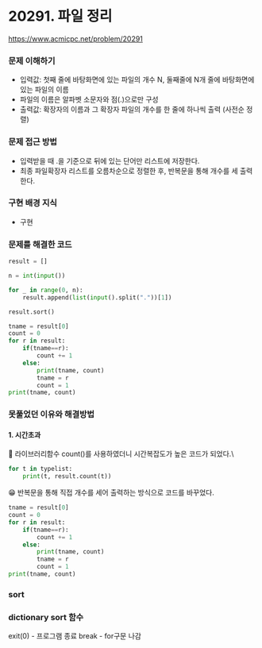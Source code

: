# 20291. 파일 정리
https://www.acmicpc.net/problem/20291

### 문제 이해하기
- 입력값: 첫째 줄에 바탕화면에 있는 파일의 개수 N, 둘째줄에 N개 줄에 바탕화면에 있는 파일의 이름
- 파일의 이름은 알파벳 소문자와 점(.)으로만 구성
- 출력값: 확장자의 이름과 그 확장자 파일의 개수를 한 줄에 하나씩 출력 (사전순 정렬)

### 문제 접근 방법
- 입력받을 때 .을 기준으로 뒤에 있는 단어만 리스트에 저장한다.
- 최종 파일확장자 리스트를 오름차순으로 정렬한 후, 반복문을 통해 개수를 세 출력한다.

### 구현 배경 지식
- 구현

### 문제를 해결한 코드

```python
result = []

n = int(input())

for _ in range(0, n):
    result.append(list(input().split("."))[1])

result.sort()

tname = result[0]
count = 0
for r in result:
    if(tname==r):
        count += 1
    else:
        print(tname, count)
        tname = r
        count = 1
print(tname, count)


```

### 못풀었던 이유와 해결방법

#### 1. 시간초과
👿 라이브러리함수 count()를 사용하였더니 시간복잡도가 높은 코드가 되었다.\
```python
for t in typelist:
    print(t, result.count(t))
```
😁 반복문을 통해 직접 개수를 세어 출력하는 방식으로 코드를 바꾸었다.
```python
tname = result[0]
count = 0
for r in result:
    if(tname==r):
        count += 1
    else:
        print(tname, count)
        tname = r
        count = 1
print(tname, count)
```

### sort
### dictionary sort 함수

exit(0) - 프로그램 종료
break - for구문 나감